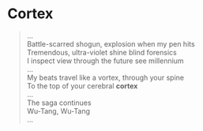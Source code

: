 # Cortex

>...  
>Battle-scarred shogun, explosion when my pen hits  
>Tremendous, ultra-violet shine blind forensics  
>I inspect view through the future see millennium  
>...  
>My beats travel like a vortex, through your spine  
>To the top of your cerebral **cortex**  
>...  
>The saga continues  
>Wu-Tang, Wu-Tang  
>...  


